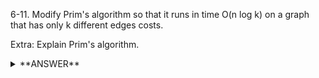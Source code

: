 ﻿6-11. Modify Prim's algorithm so that it runs in time O(n log k) on a graph that has only k different edges costs.

Extra: Explain Prim's algorithm.

<details>
<summary>**ANSWER**</summary>
  <p>

  Firstly, Prim's algorithm is a greedy algorithm in which, starting at a vertex, it chooses the edge of minimum weight where the starting vertex is already in the tree and the destination vertex is not already in the tree. This is also assuming that the very first vertex at the beginning of the algorithm gets put into the tree automatically. 

  Start at any vertex. Insert all edges of that vertex into a min-heap. Each node of the min-heap will have a value that is equal to the weight of the edge and will also include a linked list of all destination vertices. Do this for all edges of each vertex where the edge is not already in the min-heap. Once min-heap is finished you will iterate through the min-heap while min-heap is not empty. Take out the minimum edge (the first value of min-heap) and remove the destination vertex from the list IF the vertex does not already exist in the tree and add it to the result tree. If you come across a destination vertex that is already in the result tree, remove it from the min-heap. 

  Iterating through all vertices will take n time. Creating the min-heap will take n * log k time. Iterating through min-heap to create result tree will take n * log k time. Total time will be O(n * log k) time. 

  </p>
</details>